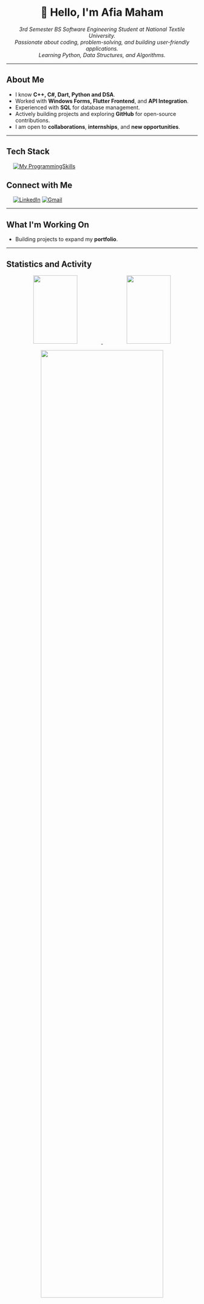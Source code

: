 <!-- Afia Maham's Professional GitHub README -->
<h1 align="center">👋 Hello, I'm Afia Maham</h1>

<p align="center">
  <em>
     3rd Semester BS Software Engineering Student at National Textile University.<br/>
     Passionate about coding, problem-solving, and building user-friendly applications.<br/>
     Learning Python, Data Structures, and Algorithms.
  </em>
</p>

---

##  **About Me**
-  I know **C++, C#, Dart, Python and DSA**.
-  Worked with **Windows Forms, Flutter Frontend**, and **API Integration**.
-  Experienced with **SQL** for database management.
-  Actively building projects and exploring **GitHub** for open-source contributions.
-  I am open to **collaborations**, **internships**, and **new opportunities**.

---

## **Tech Stack**

&emsp;
[![My ProgrammingSkills](https://skillicons.dev/icons?i=cpp,cs,dart,py,flutter,dotnet,sqlite&perline=7)](https://skillicons.dev) 

## **Connect with Me**

&emsp;
[![LinkedIn](https://skillicons.dev/icons?i=linkedin)](https://www.linkedin.com/in/afiamaham/)
[![Gmail](https://skillicons.dev/icons?i=gmail)](mailto:afiamaham08@gmail.com)

</p>

---

##  **What I'm Working On**
- Building projects to expand my **portfolio**.

---

## **Statistics and Activity**

<p align="center">
    <a href="https://github.com/AfiaMaham">
        <img height="180px" width="48%" src="https://github-readme-stats-git-masterrstaa-rickstaa.vercel.app/api?username=AfiaMaham&show_icons=true&theme=nightowl&include_all_commits=true&count_private=true&hide_border=true" />
        <img height="180px" width="48%" src="https://github-readme-stats-eight-theta.vercel.app/api/top-langs/?username=AfiaMaham&langs_count=12&layout=compact&theme=nightowl&include_all_commits=true&count_private=true&hide_border=true" />
    </a>
</p>

<p align="center">
    <a href="https://github.com/AfiaMaham"> 
        <img width="80%" src="https://github-readme-streak-stats.herokuapp.com/?user=AfiaMaham&show_icons=true&locale=en&layout=demo&theme=nightowl&hide_border=true" /> 
    </a>  
</p>








